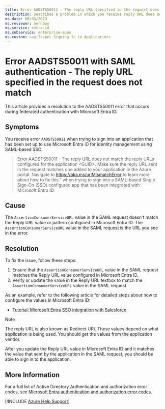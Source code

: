 ```yaml
---
title: Error AADSTS50011 - The reply URL specified in the request does not match the reply URLs configured for the application <GUID>.
description: Describes a problem in which you receive reply URL does not match error when signing in to SAML-based Single Sign-On configured app.
ms.date: 06/08/2023
ms.reviewer: bernawy
ms.service: entra-id
ms.subservice: enterprise-apps
ms.custom: sap:Issues Signing In to Applications
---
```

# Error AADSTS50011 with SAML authentication - The reply URL specified in the request does not match

This article provides a resolution to the AADSTS50011 error that occurs during federated authentication with Microsoft Entra ID.

## Symptoms

You receive error `AADSTS50011` when trying to sign into an application that has been set up to use Microsoft Entra ID for identity management using SAML-based SSO.

>Error AADSTS50011 - The reply URL does not match the reply URLs configured for the application \<GUID\>. Make sure the reply URL sent in the request matches one added to your application in the Azure portal. Navigate to https://aka.ms/urlMismatchError to learn more about how to fix this." when trying to sign into a SAML-based Single Sign-On (SSO) configured app that has been integrated with Microsoft Entra ID.

## Cause

The `AssertionConsumerServiceURL` value in the SAML request doesn't match the Reply URL value or pattern configured in Microsoft Entra ID. The `AssertionConsumerServiceURL` value in the SAML request is the URL you see in the error.

## Resolution

To fix the issue, follow these steps:

1. Ensure that the `AssertionConsumerServiceURL` value in the SAML request matches the Reply URL value configured in Microsoft Entra ID.
2. Verify or update the value in the Reply URL textbox to match the `AssertionConsumerServiceURL` value in the SAML request.

As an example, refer to the following article for detailed steps about how to configure the values in Microsoft Entra ID:

- [Tutorial: Microsoft Entra SSO integration with Salesforce](/azure/active-directory/saas-apps/salesforce-tutorial)

>[!Note]
>The reply URL is also known as Redirect URI. These values depend on what application is being used. You should get the values from the application vendor.

After you update the Reply URL value in Microsoft Entra ID and it matches the value that sent by the application in the SAML request, you should be able to sign in to the application.

## More Information

For a full list of Active Directory Authentication and authorization error codes, see [Microsoft Entra authentication and authorization error codes](/azure/active-directory/develop/reference-aadsts-error-codes).

[!INCLUDE [Azure Help Support](../../../includes/azure-help-support.md)]
